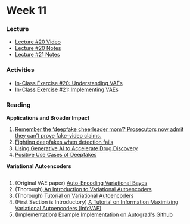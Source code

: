 # Week 11

### Lecture
- [Lecture #20 Video](https://youtu.be/OWLty1YvMn4)
- [Lecture #20 Notes](https://github.com/onefishy/am207/blob/master/Lectures/lecture_20_notes.ipynb)
- [Lecture #21 Notes](https://github.com/onefishy/am207/blob/master/Lectures/lecture_21_notes.ipynb)

### Activities
- [In-Class Exercise #20: Understanding VAEs](https://deepnote.com/project/AM207Fall202120-Understandign-VAEs-U9otxtT6TTm4dX_6KoPSZw)
- [In-Class Exercise #21: Implementing VAEs](https://deepnote.com/project/AM207Fall202121-Implementing-VAEs-p0DU9Iy4SSmW2hO3MVhwzg)

### Reading
<p><strong>Applications and Broader Impact</strong></p>
<ol>
    <li><a class="inline_disabled" href="https://www.washingtonpost.com/technology/2021/05/14/deepfake-cheer-mom-claims-dropped/" target="_blank" rel="noopener">Remember the &lsquo;deepfake cheerleader mom&rsquo;? Prosecutors now admit they can&rsquo;t prove fake-video claims.</a></li>
    <li><a class="inline_disabled" href="https://www.brookings.edu/research/fighting-deepfakes-when-detection-fails/" target="_blank" rel="noopener">Fighting deepfakes when detection fails</a></li>
    <li><a class="inline_disabled" href="https://www.ibm.com/blogs/research/2020/06/accelerated-discovery/" target="_blank" rel="noopener">Using Generative AI to Accelerate Drug Discovery</a></li>
    <li><a class="inline_disabled" href="https://towardsdatascience.com/positive-use-cases-of-deepfakes-49f510056387" target="_blank" rel="noopener">Positive Use Cases of Deepfakes</a></li>
</ol>
<p><strong>Variational Autoencoders</strong></p>
<div class="page" title="Page 1">
    <div class="section">
        <div class="layoutArea">
            <div class="column">
                <ol>
                    <li><span>(Original VAE paper) <a href="https://arxiv.org/pdf/1312.6114.pdf">Auto-Encoding Variational Bayes </a></span></li>
                    <li>(Thorough)<a href="https://arxiv.org/pdf/1906.02691.pdf"> An Introduction to Variational Autoencoders</a></li>
                    <li><span>(Thorough) <a href="https://arxiv.org/pdf/1606.05908.pdf">Tutorial on Variational Autoencoders</a></span></li>
                    <li><span><a href="https://arxiv.org/pdf/1606.05908.pdf"></a></span><span><a href="https://arxiv.org/pdf/1606.05908.pdf"></a>(First Section is Introductory) <a href="https://ermongroup.github.io/blog/a-tutorial-on-mmd-variational-autoencoders/">A Tutorial on Information Maximizing Variational Autoencoders (InfoVAE)</a></span></li>
                    <li><span>(Implementation) <a href="https://github.com/HIPS/autograd/blob/master/examples/variational_autoencoder.py">Example Implementation on Autograd's Github</a></span></li>
                </ol>
            </div>
        </div>
    </div>
</div>
